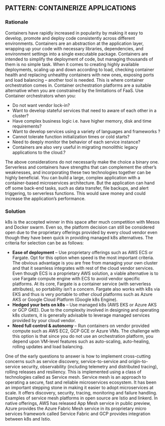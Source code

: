 ## PATTERN: CONTAINERIZE APPLICATIONS ## 

### Rationale
Containers have rapidly increased in popularity by making it easy to develop, promote and deploy code consistently across different environments. Containers are an abstraction at the application layer, wrapping up your code with necessary libraries, dependencies, and environment settings into a single executable package. Containers are intended to simplify the deployment of code, but managing thousands of them is no simple task. When it comes to creating highly available deployments, scaling up and down according to load, checking container health and replacing unhealthy containers with new ones, exposing ports and load balancing – another tool is needed. This is where container orchestration comes in. Container orchestration platforms are a suitable alternative when you are constrained by the limitations of FaaS. Use Container orchestrators when you:
*	Do not want vendor lock-in?
*	Want to develop stateful services that need to aware of each other in a cluster?
*	Have complex business logic i.e. have higher memory, disk and time requirements?
*	Want to develop services using a variety of languages and frameworks ?
*	Cannot tolerate function initialization times or cold starts?
*	Need to deeply monitor the behavior of each service instance?
* Containers are also very useful in migrating monolithic legacy applications to the cloud.?

The above considerations do not necessarily make the choice a binary one. Serverless and containers have strengths that can complement the other’s weaknesses, and incorporating these two technologies together can be highly beneficial. You can build a large, complex application with a container-based microservices architecture. But the application can hand off some back-end tasks, such as data transfer, file backups, and alert triggering, to serverless functions. This would save money and could increase the application’s performance.

### Solution
k8s is the accepted winner in this space after much competition with Mesos and Docker swarm. Even so, the platform decision can still be considered open due to the proprietary offerings provided by every cloud vendor even though they have been quick in providing managed k8s alternatives. The criteria for selection can be as follows:
*	**Ease of deployment** – Use proprietary offerings such as AWS ECS or Fargate. Opt for this option when speed is the most important criteria. The obvious advantage is you are free from managing your own cluster and that it seamless integrates with rest of the cloud vendor services. Even though ECS is a proprietary AWS solution, a viable alternative is to use Fargate compute engine with ECS to avoid vendor specific platforms. At its core, Fargate is a container service (with serverless attributes), so portability isn’t a concern. Fargate also works with k8s via EKS and thus is very portable to other cloud platforms such as Azure AKS or Google Cloud Platform (Google k8s Engine).
*	**Hedged your bets on k8s** – Use managed k8s (AWS EKS or Azure AKS or GCP GKE). Due to the complexity involved in designing and operating k8s clusters, it is generally advisable to leverage managed services provided by your cloud vendor.
*	**Need full control & autonomy** – Run containers on vendor provided compute such as AWS EC2, GCP GCE or Azure VMs. The challenge with this option is that since you do not use an orchestration platform, you depend upon VM-level features such as auto-scaling, auto-healing, rolling updates and load balancing. 

One of the early questions to answer is how to implement cross-cutting concerns such as service discovery, service-to-service and origin-to-service security, observability (including telemetry and distributed tracing), rolling releases and resiliency. This is implemented using a class of technologies called as Service mesh. Service mesh is an approach to operating a secure, fast and reliable microservices ecosystem. It has been an important stepping stone in making it easier to adopt microservices at scale. It offers discovery, security, tracing, monitoring and failure handling. Examples of service mesh platforms in open source are Istio and linkerd. In native offerings, AWS has released App Mesh service in public preview, Azure provides the Azure Fabric Mesh service in its proprietary micro services framework called Service Fabric and GCP provides integration between k8s and Istio.
